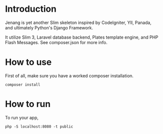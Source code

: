 # Introduction
Jenang is yet another Slim skeleton inspired by CodeIgniter, YII, Panada, and ultimately Python's Django Framework.

It utilize Slim 3, Laravel database backend, Plates template engine, and PHP Flash Messages. See composer.json for more info.

# How to use

First of all, make sure you have a worked composer installation.

    composer install

# How to run

To run your app,
    
    php -S localhost:8080 -t public